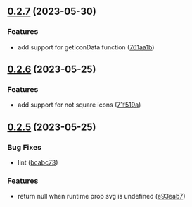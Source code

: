 

## [0.2.7](https://github.com/oktaysenkan/react-native-iconify/compare/v0.2.6...v0.2.7) (2023-05-30)


### Features

* add support for getIconData function ([761aa1b](https://github.com/oktaysenkan/react-native-iconify/commit/761aa1baad90655f3592f1c2aa9ae7841b7411b4))

## [0.2.6](https://github.com/oktaysenkan/react-native-iconify/compare/v0.2.5...v0.2.6) (2023-05-25)


### Features

* add support for not square icons ([71f519a](https://github.com/oktaysenkan/react-native-iconify/commit/71f519a17eac862f61d7586e490ef909209d3be7))

## [0.2.5](https://github.com/oktaysenkan/react-native-iconify/compare/v0.2.4...v0.2.5) (2023-05-25)


### Bug Fixes

* lint ([bcabc73](https://github.com/oktaysenkan/react-native-iconify/commit/bcabc73441e4967db5ef161988a7fdf5d2c5065f))


### Features

* return null when runtime prop svg is undefined ([e93eab7](https://github.com/oktaysenkan/react-native-iconify/commit/e93eab79ebc1c88f0a5fd1ae0249a108540f8570))